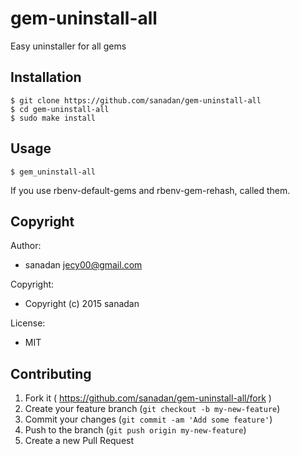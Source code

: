 # gem-uninstall-all

Easy uninstaller for all gems


## Installation

    $ git clone https://github.com/sanadan/gem-uninstall-all
    $ cd gem-uninstall-all
    $ sudo make install


## Usage

    $ gem_uninstall-all

If you use rbenv-default-gems and rbenv-gem-rehash, called them.


## Copyright

Author:

* sanadan <jecy00@gmail.com>

Copyright:

* Copyright (c) 2015 sanadan

License:

* MIT


## Contributing

1. Fork it ( https://github.com/sanadan/gem-uninstall-all/fork )
2. Create your feature branch (`git checkout -b my-new-feature`)
3. Commit your changes (`git commit -am 'Add some feature'`)
4. Push to the branch (`git push origin my-new-feature`)
5. Create a new Pull Request

